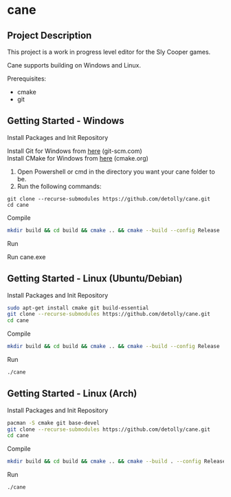 # cane
## Project Description

This project is a work in progress level editor for the Sly Cooper games.

Cane supports building on Windows and Linux.

Prerequisites:
 * cmake
 * git  
   
 
 ## Getting Started - Windows

Install Packages and Init Repository  

Install Git for Windows from [here](https://git-scm.com/download/win) (git-scm.com)  
Install CMake for Windows from [here](https://cmake.org/download/) (cmake.org)  

1. Open Powershell or cmd in the directory you want your cane folder to be.
2. Run the following commands:  
```
git clone --recurse-submodules https://github.com/detolly/cane.git
cd cane
```

Compile
```bash
mkdir build && cd build && cmake .. && cmake --build --config Release .
```

Run

Run cane.exe

## Getting Started - Linux (Ubuntu/Debian)

Install Packages and Init Repository
```bash
sudo apt-get install cmake git build-essential
git clone --recurse-submodules https://github.com/detolly/cane.git
cd cane
```

Compile
```bash
mkdir build && cd build && cmake .. && cmake --build --config Release
```

Run
```bash
./cane
```

## Getting Started - Linux (Arch)
Install Packages and Init Repository
```bash
pacman -S cmake git base-devel
git clone --recurse-submodules https://github.com/detolly/cane.git
cd cane
```

Compile
```bash
mkdir build && cd build && cmake .. && cmake --build . --config Release
```

Run
```bash
./cane
```
